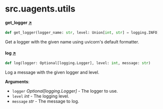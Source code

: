 

# src.uagents.utils



#### get_logger [↗](https://github.com/fetchai/uAgents/blob/main/python/src/uagents/utils.py#L10)
```python
def get_logger(logger_name: str, level: Union[int, str] = logging.INFO)
```

Get a logger with the given name using uvicorn's default formatter.



#### log [↗](https://github.com/fetchai/uAgents/blob/main/python/src/uagents/utils.py#L23)
```python
def log(logger: Optional[logging.Logger], level: int, message: str)
```

Log a message with the given logger and level.

**Arguments**:

- `logger` _Optional[logging.Logger]_ - The logger to use.
- `level` _int_ - The logging level.
- `message` _str_ - The message to log.

